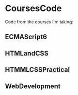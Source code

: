 # CoursesCode
Code from the courses I'm taking:

## ECMAScript6
## HTMLandCSS
## HTMMLCSSPractical
## WebDevelopment